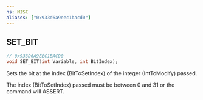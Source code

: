```yaml
---
ns: MISC
aliases: ["0x933d6a9eec1bacd0"]
---
```

## SET_BIT

```c
// 0x933D6A9EEC1BACD0
void SET_BIT(int Variable, int BitIndex);
```

Sets the bit at the index (BitToSetIndex) of the integer (IntToModify) passed.

The index (BitToSetIndex) passed must be between 0 and 31 or the command will ASSERT.

